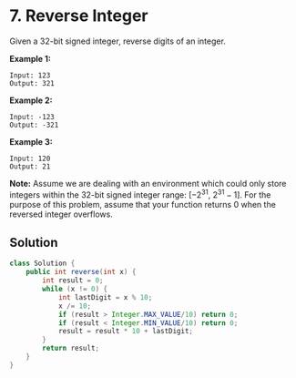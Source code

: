 # 7. Reverse Integer

Given a 32-bit signed integer, reverse digits of an integer.

**Example 1:**

```
Input: 123
Output: 321
```

**Example 2:**

```
Input: -123
Output: -321
```

**Example 3:**

```
Input: 120
Output: 21
```

**Note:**
Assume we are dealing with an environment which could only store integers within the 32-bit signed integer range: [$−2^{31}$,  $2^{31} - 1$]. For the purpose of this problem, assume that your function returns 0 when the reversed integer overflows.

## Solution

```java
class Solution {
    public int reverse(int x) {
        int result = 0;
        while (x != 0) {
            int lastDigit = x % 10;
            x /= 10;
            if (result > Integer.MAX_VALUE/10) return 0;
            if (result < Integer.MIN_VALUE/10) return 0;
            result = result * 10 + lastDigit;
        }
        return result;
    }
}
```

